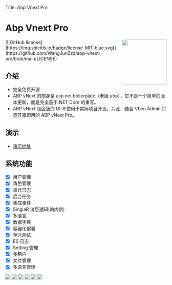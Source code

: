Title: Abp Vnext Pro

# Abp Vnext Pro

<img width="140" align="right" src="/img/logo.svg">
[![GitHub license](https://img.shields.io/badge/license-MIT-blue.svg)](https://github.com/WangJunZzz/abp-vnext-pro/blob/main/LICENSE)

## 介绍

- 完全免费开源
- ABP vNext 的前身是 asp.net boilerplate（老版 abp），它不是一个简单的版本更新，而是完全基于.NET Core 的重写。
- ABP vNext 社区版的 UI 不使用于实际项目开发。为此，结合 Vben Admin 打造开箱即用的 ABP vNext Pro。

## 演示

- [演示地址](http://116.205.177.85/login)

## 系统功能

- [x] 用户管理
- [x] 角色管理
- [x] 审计日志
- [x] 后台任务
- [x] 集成事件
- [x] SinglaR 消息通知(站内信)
- [x] 多语言
- [x] 数据字典
- [x] 容器化部署
- [x] 单元测试
- [x] ES 日志
- [x] Setting 管理
- [x] 多租户
- [x] 文件管理
- [x] 多语言管理

![](https://blog-resouce.oss-cn-shenzhen.aliyuncs.com/images/abp/4.4/4.4login.png)
![](https://blog-resouce.oss-cn-shenzhen.aliyuncs.com/images/abp/01.png)
![](https://blog-resouce.oss-cn-shenzhen.aliyuncs.com/images/abp/02.png)
![](https://blog-resouce.oss-cn-shenzhen.aliyuncs.com/images/abp/03.png)
![](https://blog-resouce.oss-cn-shenzhen.aliyuncs.com/images/abp/04.png)
![](https://blog-resouce.oss-cn-shenzhen.aliyuncs.com/images/abp/05.png)
